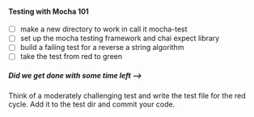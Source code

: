 #### Testing with Mocha 101

  - [ ] make a new directory to work in call it mocha-test
  - [ ] set up the mocha testing framework and chai expect library
  - [ ] build a failing test for a reverse a string algorithm
  - [ ] take the test from red to green

##### Did we get done with some time left -->

Think of a moderately challenging test and write the test file for the red cycle.  Add it to the test dir and commit your code.
